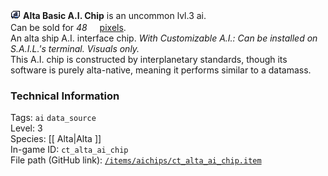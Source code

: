 ![ ](https://raw.githubusercontent.com/Ceterai/Enternia/main/items/aichips/ct_alta_ai_chip.png) **Alta Basic A.I. Chip** is an uncommon lvl.3 ai.  
Can be sold for *48* <img src="https://starbounder.org/mediawiki/images/2/21/Pixel.png" width="12" height="16"/> [pixels](https://starbounder.org/Pixel).  
An alta ship A.I. interface chip. *With Customizable A.I.: Can be installed on S.A.I.L.'s terminal. Visuals only.*  
This A.I. chip is constructed by interplanetary standards, though its software is purely alta-native, meaning it performs similar to a datamass.

### Technical Information

Tags: `ai` `data_source`  
Level: 3  
Species: [[ Alta|Alta ]]  
In-game ID: `ct_alta_ai_chip`  
File path (GitHub link): [`/items/aichips/ct_alta_ai_chip.item`](https://github.com/Ceterai/Enternia/blob/main/items/aichips/ct_alta_ai_chip.item)

